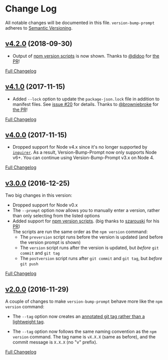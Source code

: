 # Change Log
All notable changes will be documented in this file.
`version-bump-prompt` adheres to [Semantic Versioning](http://semver.org/).

## [v4.2.0](https://github.com/JS-DevTools/version-bump-prompt/tree/v4.2.0) (2018-09-30)

- Output of [npm version scripts](https://docs.npmjs.com/cli/version) is now shown.  Thanks to [@didoo](https://github.com/didoo) for [the PR](https://github.com/JS-DevTools/version-bump-prompt/pull/27)!

[Full Changelog](https://github.com/JS-DevTools/version-bump-prompt/compare/v4.1.0...v4.2.0)


## [v4.1.0](https://github.com/JS-DevTools/version-bump-prompt/tree/v4.1.0) (2017-11-15)

- Added `--lock` option to update the `package-json.lock` file in addition to manifest files.  See [issue #20](https://github.com/JS-DevTools/version-bump-prompt/issues/20) for details.  Thanks to [@browniebroke](https://github.com/browniebroke) for [the PR](https://github.com/JS-DevTools/version-bump-prompt/pull/23/files)!

[Full Changelog](https://github.com/JS-DevTools/version-bump-prompt/compare/v4.0.0...v4.1.0)


## [v4.0.0](https://github.com/JS-DevTools/version-bump-prompt/tree/v4.0.0) (2017-11-15)

- Dropped support for Node v4.x since it's no longer supported by [`inquirer`](https://www.npmjs.com/package/inquirer). As a result, Version-Bump-Prompt now only supports Node v6+.  You can continue using Version-Bump-Prompt v3.x on Node 4.

[Full Changelog](https://github.com/JS-DevTools/version-bump-prompt/compare/v3.0.0...v4.0.0)


## [v3.0.0](https://github.com/JS-DevTools/version-bump-prompt/tree/v3.0.0) (2016-12-25)

Two big changes in this version:

- Dropped support for Node v0.x
- The `--prompt` option now allows you to manually enter a version, rather than only selecting from the listed options
- Added support for [npm version scripts](https://docs.npmjs.com/cli/version). (big thanks to [szarouski](https://github.com/szarouski) for his [PR](https://github.com/JS-DevTools/version-bump-prompt/pull/17))<br> The scripts are run the same order as the `npm version` command:
  - The `preversion` script runs before the version is updated (and before the version prompt is shown)
  - The `version` script runs after the version is updated, but _before_ `git commit` and `git tag`
  - The `postversion` script runs after `git commit` and `git tag`, but _before_ `git push`

[Full Changelog](https://github.com/JS-DevTools/version-bump-prompt/compare/v2.0.0...v3.0.0)


## [v2.0.0](https://github.com/JS-DevTools/version-bump-prompt/tree/v2.0.0) (2016-11-29)

A couple of changes to make `version-bump-prompt` behave more like the `npm version` command:

- The `--tag` option now creates an [annotated git tag rather than a lightweight tag](https://git-scm.com/book/en/v2/Git-Basics-Tagging#Creating-Tags).

- The `--tag` option now follows the same naming convention as the `npm version` command. The tag name is `vX.X.X` (same as before), and the commit message is `X.X.X` (no "v" prefix).

[Full Changelog](https://github.com/JS-DevTools/version-bump-prompt/compare/v1.7.2...v2.0.0)
